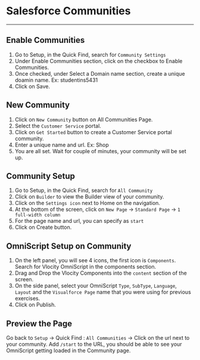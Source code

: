 # Salesforce Communities
--------

## Enable Communities
1. Go to Setup, in the Quick Find, search for `Community Settings`
2. Under Enable Communities section, click on the checkbox to Enable Communities.
3. Once checked, under Select a Domain name section, create a unique doamin name. Ex: studentins5431
4. Click on Save.

## New Community
1. Click on `New Community` button on All Communities Page.
2. Select the `Customer Service` portal.
3. Click on `Get Started` button to create a Customer Service portal community.
4. Enter a unique name and url. Ex: Shop
5. You are all set. Wait for couple of minutes, your community will be set up.

## Community Setup
1. Go to Setup, in the Quick Find, search for `All Community`
2. Click on `Builder` to view the Builder view of your community.
3. Click on the `Settings icon` next to Home on the navigation.
4. At the bottom of the screen, click on `New Page` -> `Standard Page` -> `1 full-width column` 
5. For the page name and url, you can specify as `start`
6. Click on Create button.

## OmniScript Setup on Community
1. On the left panel, you will see 4 icons, the first icon is `Components`. Search for Vlocity OmniScript in the components section.
2. Drag and Drop the Vlocity Components into the `content` section of the screen.
3. On the side panel, select your OmniScript `Type`, `SubType`, `Language`, `Layout` and the `Visualforce Page` name that you were using for previous exercises.
4. Click on Publish.

## Preview the Page
Go back to `Setup` -> Quick Find : `All Communities` -> Click on the url next to your community. 
Add `/start` to the URL, you should be able to see your OmniScript getting loaded in the Community page.
